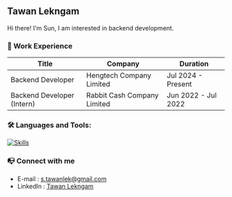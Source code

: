 ## Tawan Lekngam 
Hi there! I'm Sun, I am interested in backend development.

### :briefcase: Work Experience

| Title | Company | Duration |
|---|---|---|
| Backend Developer | Hengtech Company Limited | Jul 2024 - Present |
| Backend Developer (Intern) | Rabbit Cash Company Limited | Jun 2022 - Jul 2022 |


### 🛠️ Languages and Tools:
[![Skills](https://skillicons.dev/icons?i=java,nodejs,figma)](https://skillicons.dev)

### 📭 Connect with me
+ E-mail : s.tawanlek@gmail.com
+ LinkedIn : [Tawan Lekngam](https://www.linkedin.com/in/tawan-lekngam-5341ab233/)
